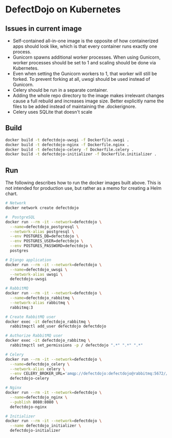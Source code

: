 # DefectDojo on Kubernetes

## Issues in current image

* Self-contained all-in-one image is the opposite of how containerized apps
  should look like, which is that every container runs exactly one process.
* Gunicorn spawns additional worker processes. When using Gunicorn, worker
  processes should be set to 1 and scaling should be done via Kubernetes.
* Even when setting the Gunicorn workers to 1, that worker will still be forked.
  To prevent forking at all, uwsgi should be used instead of Gunicorn.
* Celery should be run in a separate container.
* Adding the whole repo directory to the image makes irrelevant changes cause
  a full rebuild and increases image size. Better explicitly name the files to
  be added instead of maintaining the .dockerignore.
* Celery uses SQLite that doesn't scale

## Build

```bash
docker build -t defectdojo-uwsgi -f Dockerfile.uwsgi .
docker build -t defectdojo-nginx -f Dockerfile.nginx .
docker build -t defectdojo-celery -f Dockerfile.celery .
docker build -t defectdojo-initializer -f Dockerfile.initializer .
```

## Run

The following describes how to run the docker images built above. This is not
intended for production use, but rather as a memo for creating a Helm chart.

```bash
# Network
docker network create defectdojo

#  PostgreSQL
docker run --rm -it --network=defectdojo \
  --name=defectdojo_postgresql \
  --network-alias postgresql \
  --env POSTGRES_DB=defectdojo \
  --env POSTGRES_USER=defectdojo \
  --env POSTGRES_PASSWORD=defectdojo \
  postgres

# Django application
docker run --rm -it --network=defectdojo \
  --name=defectdojo_uwsgi \
  --network-alias uwsgi \
  defectdojo-uwsgi

# RabbitMQ
docker run --rm -it --network=defectdojo \
  --name=defectdojo_rabbitmq \
  --network-alias rabbitmq \
  rabbitmq:3

# Create RabbitMQ user
docker exec -it defectdojo_rabbitmq \
  rabbitmqctl add_user defectdojo defectdojo

# Authorize RabbitMQ user
docker exec -it defectdojo_rabbitmq \
  rabbitmqctl set_permissions -p / defectdojo ".*" ".*" ".*"

# Celery
docker run --rm -it --network=defectdojo \
  --name=defectdojo_celery \
  --network-alias celery \
  --env CELERY_BROKER_URL='amqp://defectdojo:defectdojo@rabbitmq:5672//' \
  defectdojo-celery

# Nginx
docker run --rm -it --network=defectdojo \
  --name=defectdojo_nginx \
  --publish 8080:8080 \
  defectdojo-nginx

# Initializer
docker run --rm -it --network=defectdojo \
  --name defectdojo_initializer \
  defectdojo-initializer
```
